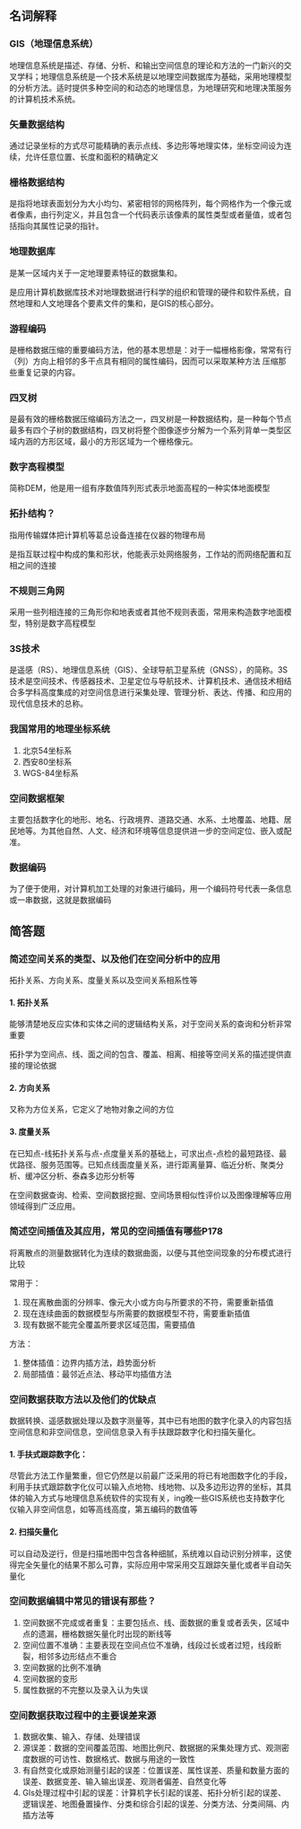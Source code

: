 ## 名词解释

### GIS（地理信息系统）

地理信息系统是描述、存储、分析、和输出空间信息的理论和方法的一门新兴的交叉学科；地理信息系统是一个技术系统是以地理空间数据库为基础，采用地理模型的分析方法。适时提供多种空间的和动态的地理信息，为地理研究和地理决策服务的计算机技术系统。

### 矢量数据结构

通过记录坐标的方式尽可能精确的表示点线、多边形等地理实体，坐标空间设为连续，允许任意位置、长度和面积的精确定义

### 栅格数据结构

是指将地球表面划分为大小均匀、紧密相邻的网格阵列，每个网格作为一个像元或者像素，由行列定义，并且包含一个代码表示该像素的属性类型或者量值，或者包括指向其属性记录的指针。

### 地理数据库

是某一区域内关于一定地理要素特征的数据集和。

是应用计算机数据库技术对地理数据进行科学的组织和管理的硬件和软件系统，自然地理和人文地理各个要素文件的集和，是GIS的核心部分。

### 游程编码

是栅格数据压缩的重要编码方法，他的基本思想是：对于一幅栅格影像，常常有行（列）方向上相邻的多干点具有相同的属性编码，因而可以采取某种方法 压缩那些重复记录的内容。

### 四叉树

是最有效的栅格数据压缩编码方法之一，四叉树是一种数据结构，是一种每个节点最多有四个子树的数据结构，四叉树将整个图像逐步分解为一个系列背单一类型区域内涵的方形区域，最小的方形区域为一个栅格像元。

### 数字高程模型

简称DEM，他是用一组有序数值阵列形式表示地面高程的一种实体地面模型

### 拓扑结构？

指用传输媒体把计算机等葛总设备连接在仪器的物理布局

是指互联过程中构成的集和形状，他能表示处网络服务，工作站的而网络配置和互相之间的连接

### 不规则三角网

采用一些列相连接的三角形你和地表或者其他不规则表面，常用来构造数字地面模型，特别是数字高程模型

### 3S技术

是遥感（RS）、地理信息系统（GIS）、全球导航卫星系统（GNSS），的简称。3S技术是空间技术、传感器技术、卫星定位与导航技术、计算机技术、通信技术相结合多学科高度集成的对空间信息进行采集处理、管理分析、表达、传播、和应用的现代信息技术的总称。

### 我国常用的地理坐标系统

1. 北京54坐标系
2. 西安80坐标系
3. WGS-84坐标系

### 空间数据框架

主要包括数字化的地形、地名、行政境界、道路交通、水系、土地覆盖、地籍、居民地等。为其他自然、人文、经济和环境等信息提供进一步的空间定位、嵌入或配准。

### 数据编码

为了便于使用，对计算机加工处理的对象进行编码，用一个编码符号代表一条信息或一串数据，这就是数据编码



## 简答题

### 简述空间关系的类型、以及他们在空间分析中的应用

拓扑关系、方向关系、度量关系以及空间关系相系性等

#### 1. 拓扑关系

能够清楚地反应实体和实体之间的逻辑结构关系，对于空间关系的查询和分析非常重要

拓扑学为空间点、线、面之间的包含、覆盖、相离、相接等空间关系的描述提供直接的理论依据

#### 2. 方向关系

又称为方位关系，它定义了地物对象之间的方位

#### 3. 度量关系

在已知点-线拓扑关系与点-点度量关系的基础上，可求出点-点检的最短路径、最优路径、服务范围等。已知点线面度量关系，进行距离量算、临近分析、聚类分析、缓冲区分析、泰森多边形分析等



在空间数据查询、检索、空间数据挖掘、空间场景相似性评价以及图像理解等应用领域得到广泛应用。

### 简述空间插值及其应用，常见的空间插值有哪些P178

将离散点的测量数据转化为连续的数据曲面，以便与其他空间现象的分布模式进行比较

常用于：

1. 现在离散曲面的分辨率、像元大小或方向与所要求的不符，需要重新插值
2. 现在连续曲面的数据模型与所需要的数据模型不符，需要重新插值
3. 现有数据不能完全覆盖所要求区域范围，需要插值

方法：

1. 整体插值：边界内插方法，趋势面分析
2. 局部插值：最邻近点法、移动平均插值方法



### 空间数据获取方法以及他们的优缺点

数据转换、遥感数据处理以及数字测量等，其中已有地图的数字化录入的内容包括空间信息和非空间信息，空间信息录入有手扶跟踪数字化和扫描矢量化。

#### 1. 手扶式跟踪数字化：

尽管此方法工作量繁重，但它仍然是以前最广泛采用的将已有地图数字化的手段，利用手扶式跟踪数字化仪可以输入点地物、线地物、以及多边形边界的坐标，其具体的输入方式与地理信息系统软件的实现有关，ing晚一些GIS系统也支持数字化仪输入非空间信息，如等高线高度，第五编码的数值等

#### 2. 扫描矢量化

可以自动及逆行，但是扫描地图中包含各种细腻，系统难以自动识别分辨率，这使得完全矢量化的结果不那么可靠，实际应用中常采用交互跟踪矢量化或者半自动矢量化

### 空间数据编辑中常见的错误有那些？

1. 空间数据不完成或者重复：主要包括点、线、面数据的重复或者丢失，区域中点的遗漏，栅格数据矢量化时出现的断线等
2. 空间位置不准确：主要表现在空间点位不准确，线段过长或者过短，线段断裂，相邻多边形结点不重合
3. 空间数据的比例不准确
4. 空间数据的变形
5. 属性数据的不完整以及录入认为失误

### 空间数据获取过程中的主要误差来源

1. 数据收集、输入、存储、处理错误
2. 源误差：数据的空间覆盖范围、地图比例尺、数据据的采集处理方式、观测密度数据的可访性、数据格式、数据与用途的一致性
3. 有自然变化或原始测量引起的误差：位置误差、属性误差、质量和数量方面的误差、数据变差、输入输出误差、观测者偏差、自然变化等
4. GIs处理过程中引起的误差：计算机字长引起的误差、拓扑分析引起的误差、逻辑误差、地图叠置操作、分类和综合引起的误差、分类方法、分类间隔、内插方法等
